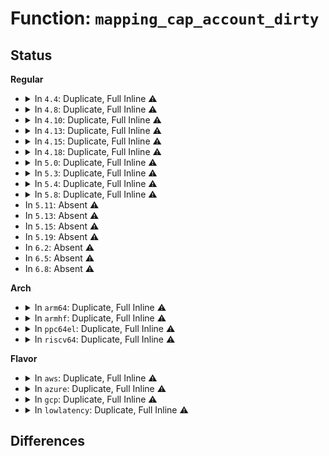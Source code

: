 # Function: <code>mapping_cap_account_dirty</code>

## Status
<b>Regular</b>
<ul>
<li>
<details>
<summary>In <code>4.4</code>: Duplicate, Full Inline ⚠️</summary>

**Collision:** Static Duplication

**Inline:** Full

**Transformation:** False

**Instances:**

```
In mm/filemap.c (ffffffff8118e0c2)
Location: include/linux/backing-dev.h:231
Inline: True
Inline callers:
  - mm/filemap.c:pagecache_get_page
```
```
In mm/page-writeback.c (ffffffff81198cb1)
Location: include/linux/backing-dev.h:231
Inline: True
Inline callers:
  - mm/page-writeback.c:clear_page_dirty_for_io
  - mm/page-writeback.c:account_page_dirtied
  - mm/page-writeback.c:account_page_redirty
  - mm/page-writeback.c:cancel_dirty_page
```
```
In mm/mmap.c (ffffffff811c5cfd)
Location: include/linux/backing-dev.h:231
Inline: True
```
```
In mm/migrate.c (ffffffff811f18eb)
Location: include/linux/backing-dev.h:231
Inline: True
Inline callers:
  - mm/migrate.c:migrate_page_move_mapping
```
```
In mm/memcontrol.c (ffffffff811fd349)
Location: include/linux/backing-dev.h:231
Inline: True
Inline callers:
  - mm/memcontrol.c:mem_cgroup_move_account
```
</details>
</li>
<li>
<details>
<summary>In <code>4.8</code>: Duplicate, Full Inline ⚠️</summary>

**Collision:** Static Duplication

**Inline:** Full

**Transformation:** False

**Instances:**

```
In mm/filemap.c (ffffffff811a11c1)
Location: include/linux/backing-dev.h:232
Inline: True
Inline callers:
  - mm/filemap.c:pagecache_get_page
```
```
In mm/page-writeback.c (ffffffff811af57e)
Location: include/linux/backing-dev.h:232
Inline: True
Inline callers:
  - mm/page-writeback.c:clear_page_dirty_for_io
  - mm/page-writeback.c:cancel_dirty_page
  - mm/page-writeback.c:account_page_redirty
  - mm/page-writeback.c:account_page_dirtied
```
```
In mm/mmap.c (ffffffff811e1b1e)
Location: include/linux/backing-dev.h:232
Inline: True
```
```
In mm/migrate.c (ffffffff81210f41)
Location: include/linux/backing-dev.h:232
Inline: True
Inline callers:
  - mm/migrate.c:migrate_page_move_mapping
```
```
In mm/memcontrol.c (ffffffff81220f09)
Location: include/linux/backing-dev.h:232
Inline: True
Inline callers:
  - mm/memcontrol.c:mem_cgroup_move_account
```
</details>
</li>
<li>
<details>
<summary>In <code>4.10</code>: Duplicate, Full Inline ⚠️</summary>

**Collision:** Static Duplication

**Inline:** Full

**Transformation:** False

**Instances:**

```
In mm/filemap.c (ffffffff811b0dc1)
Location: include/linux/backing-dev.h:232
Inline: True
Inline callers:
  - mm/filemap.c:pagecache_get_page
```
```
In mm/page-writeback.c (ffffffff811bfc3e)
Location: include/linux/backing-dev.h:232
Inline: True
Inline callers:
  - mm/page-writeback.c:clear_page_dirty_for_io
  - mm/page-writeback.c:cancel_dirty_page
  - mm/page-writeback.c:account_page_redirty
  - mm/page-writeback.c:account_page_dirtied
```
```
In mm/mmap.c (ffffffff811f1b0d)
Location: include/linux/backing-dev.h:232
Inline: True
```
```
In mm/migrate.c (ffffffff81223116)
Location: include/linux/backing-dev.h:232
Inline: True
Inline callers:
  - mm/migrate.c:migrate_page_move_mapping
```
```
In mm/memcontrol.c (ffffffff81233659)
Location: include/linux/backing-dev.h:232
Inline: True
Inline callers:
  - mm/memcontrol.c:mem_cgroup_move_account
```
</details>
</li>
<li>
<details>
<summary>In <code>4.13</code>: Duplicate, Full Inline ⚠️</summary>

**Collision:** Static Duplication

**Inline:** Full

**Transformation:** False

**Instances:**

```
In mm/filemap.c (ffffffff811b82b9)
Location: include/linux/backing-dev.h:207
Inline: True
Inline callers:
  - mm/filemap.c:pagecache_get_page
```
```
In mm/page-writeback.c (ffffffff811c7e0e)
Location: include/linux/backing-dev.h:207
Inline: True
Inline callers:
  - mm/page-writeback.c:clear_page_dirty_for_io
  - mm/page-writeback.c:cancel_dirty_page
  - mm/page-writeback.c:account_page_redirty
  - mm/page-writeback.c:account_page_dirtied
```
```
In mm/mmap.c (ffffffff811fc814)
Location: include/linux/backing-dev.h:207
Inline: True
```
```
In mm/migrate.c (ffffffff8122eb39)
Location: include/linux/backing-dev.h:207
Inline: True
Inline callers:
  - mm/migrate.c:migrate_page_move_mapping
```
```
In mm/memcontrol.c (ffffffff8123ef1f)
Location: include/linux/backing-dev.h:207
Inline: True
Inline callers:
  - mm/memcontrol.c:mem_cgroup_move_account
```
</details>
</li>
<li>
<details>
<summary>In <code>4.15</code>: Duplicate, Full Inline ⚠️</summary>

**Collision:** Static Duplication

**Inline:** Full

**Transformation:** False

**Instances:**

```
In mm/filemap.c (ffffffff811cc9a9)
Location: include/linux/backing-dev.h:212
Inline: True
Inline callers:
  - mm/filemap.c:pagecache_get_page
```
```
In mm/page-writeback.c (ffffffff811dcc4e)
Location: include/linux/backing-dev.h:212
Inline: True
Inline callers:
  - mm/page-writeback.c:clear_page_dirty_for_io
  - mm/page-writeback.c:__cancel_dirty_page
  - mm/page-writeback.c:account_page_redirty
  - mm/page-writeback.c:account_page_dirtied
```
```
In mm/mmap.c (ffffffff81214d70)
Location: include/linux/backing-dev.h:212
Inline: True
```
```
In mm/migrate.c (ffffffff8124ac85)
Location: include/linux/backing-dev.h:212
Inline: True
Inline callers:
  - mm/migrate.c:migrate_page_move_mapping
```
```
In mm/memcontrol.c (ffffffff8125eaae)
Location: include/linux/backing-dev.h:212
Inline: True
Inline callers:
  - mm/memcontrol.c:mem_cgroup_move_account
```
</details>
</li>
<li>
<details>
<summary>In <code>4.18</code>: Duplicate, Full Inline ⚠️</summary>

**Collision:** Static Duplication

**Inline:** Full

**Transformation:** False

**Instances:**

```
In mm/filemap.c (ffffffff811edaaf)
Location: include/linux/backing-dev.h:213
Inline: True
Inline callers:
  - mm/filemap.c:pagecache_get_page
```
```
In mm/page-writeback.c (ffffffff811fdce4)
Location: include/linux/backing-dev.h:213
Inline: True
Inline callers:
  - mm/page-writeback.c:clear_page_dirty_for_io
  - mm/page-writeback.c:__cancel_dirty_page
  - mm/page-writeback.c:account_page_redirty
  - mm/page-writeback.c:account_page_dirtied
```
```
In mm/mmap.c (ffffffff81235bed)
Location: include/linux/backing-dev.h:213
Inline: True
Inline callers:
  - mm/mmap.c:vma_wants_writenotify
```
```
In mm/migrate.c (ffffffff8126eabc)
Location: include/linux/backing-dev.h:213
Inline: True
Inline callers:
  - mm/migrate.c:migrate_page_move_mapping
```
```
In mm/memcontrol.c (ffffffff81282d68)
Location: include/linux/backing-dev.h:213
Inline: True
Inline callers:
  - mm/memcontrol.c:mem_cgroup_move_account
```
</details>
</li>
<li>
<details>
<summary>In <code>5.0</code>: Duplicate, Full Inline ⚠️</summary>

**Collision:** Static Duplication

**Inline:** Full

**Transformation:** False

**Instances:**

```
In mm/filemap.c (ffffffff811ff05f)
Location: include/linux/backing-dev.h:213
Inline: True
Inline callers:
  - mm/filemap.c:pagecache_get_page
```
```
In mm/page-writeback.c (ffffffff81210974)
Location: include/linux/backing-dev.h:213
Inline: True
Inline callers:
  - mm/page-writeback.c:clear_page_dirty_for_io
  - mm/page-writeback.c:__cancel_dirty_page
  - mm/page-writeback.c:account_page_redirty
  - mm/page-writeback.c:account_page_dirtied
```
```
In mm/mmap.c (ffffffff812493fa)
Location: include/linux/backing-dev.h:213
Inline: True
Inline callers:
  - mm/mmap.c:vma_wants_writenotify
```
```
In mm/migrate.c (ffffffff81282782)
Location: include/linux/backing-dev.h:213
Inline: True
Inline callers:
  - mm/migrate.c:migrate_page_move_mapping
```
```
In mm/memcontrol.c (ffffffff81296f08)
Location: include/linux/backing-dev.h:213
Inline: True
Inline callers:
  - mm/memcontrol.c:mem_cgroup_move_account
```
</details>
</li>
<li>
<details>
<summary>In <code>5.3</code>: Duplicate, Full Inline ⚠️</summary>

**Collision:** Static Duplication

**Inline:** Full

**Transformation:** False

**Instances:**

```
In mm/filemap.c (ffffffff81216060)
Location: include/linux/backing-dev.h:214
Inline: True
Inline callers:
  - mm/filemap.c:pagecache_get_page
```
```
In mm/page-writeback.c (ffffffff812200b4)
Location: include/linux/backing-dev.h:214
Inline: True
Inline callers:
  - mm/page-writeback.c:clear_page_dirty_for_io
  - mm/page-writeback.c:__cancel_dirty_page
  - mm/page-writeback.c:account_page_redirty
  - mm/page-writeback.c:account_page_dirtied
```
```
In mm/mmap.c (ffffffff8125b70f)
Location: include/linux/backing-dev.h:214
Inline: True
Inline callers:
  - mm/mmap.c:vma_wants_writenotify
```
```
In mm/migrate.c (ffffffff8129e77a)
Location: include/linux/backing-dev.h:214
Inline: True
Inline callers:
  - mm/migrate.c:migrate_page_move_mapping
```
```
In mm/memcontrol.c (ffffffff812b2b8e)
Location: include/linux/backing-dev.h:214
Inline: True
Inline callers:
  - mm/memcontrol.c:mem_cgroup_move_account
```
</details>
</li>
<li>
<details>
<summary>In <code>5.4</code>: Duplicate, Full Inline ⚠️</summary>

**Collision:** Static Duplication

**Inline:** Full

**Transformation:** False

**Instances:**

```
In mm/filemap.c (ffffffff8122396f)
Location: include/linux/backing-dev.h:218
Inline: True
Inline callers:
  - mm/filemap.c:pagecache_get_page
```
```
In mm/page-writeback.c (ffffffff8122db64)
Location: include/linux/backing-dev.h:218
Inline: True
Inline callers:
  - mm/page-writeback.c:clear_page_dirty_for_io
  - mm/page-writeback.c:__cancel_dirty_page
  - mm/page-writeback.c:account_page_redirty
  - mm/page-writeback.c:account_page_dirtied
```
```
In mm/mmap.c (ffffffff81269def)
Location: include/linux/backing-dev.h:218
Inline: True
Inline callers:
  - mm/mmap.c:vma_wants_writenotify
```
```
In mm/migrate.c (ffffffff812ae019)
Location: include/linux/backing-dev.h:218
Inline: True
Inline callers:
  - mm/migrate.c:migrate_page_move_mapping
```
```
In mm/memcontrol.c (ffffffff812c4646)
Location: include/linux/backing-dev.h:218
Inline: True
Inline callers:
  - mm/memcontrol.c:mem_cgroup_move_account
```
</details>
</li>
<li>
<details>
<summary>In <code>5.8</code>: Duplicate, Full Inline ⚠️</summary>

**Collision:** Static Duplication

**Inline:** Full

**Transformation:** False

**Instances:**

```
In mm/filemap.c (ffffffff81251ebd)
Location: include/linux/backing-dev.h:214
Inline: True
Inline callers:
  - mm/filemap.c:pagecache_get_page
```
```
In mm/page-writeback.c (ffffffff81259609)
Location: include/linux/backing-dev.h:214
Inline: True
Inline callers:
  - mm/page-writeback.c:clear_page_dirty_for_io
  - mm/page-writeback.c:__cancel_dirty_page
  - mm/page-writeback.c:account_page_redirty
  - mm/page-writeback.c:account_page_dirtied
```
```
In mm/mmap.c (ffffffff8129a61f)
Location: include/linux/backing-dev.h:214
Inline: True
Inline callers:
  - mm/mmap.c:vma_wants_writenotify
```
```
In mm/migrate.c (ffffffff812e4b62)
Location: include/linux/backing-dev.h:214
Inline: True
Inline callers:
  - mm/migrate.c:migrate_page_move_mapping
```
```
In mm/memcontrol.c (ffffffff812fa537)
Location: include/linux/backing-dev.h:214
Inline: True
Inline callers:
  - mm/memcontrol.c:mem_cgroup_move_account
```
</details>
</li>
<li>
In <code>5.11</code>: Absent ⚠️
</li>
<li>
In <code>5.13</code>: Absent ⚠️
</li>
<li>
In <code>5.15</code>: Absent ⚠️
</li>
<li>
In <code>5.19</code>: Absent ⚠️
</li>
<li>
In <code>6.2</code>: Absent ⚠️
</li>
<li>
In <code>6.5</code>: Absent ⚠️
</li>
<li>
In <code>6.8</code>: Absent ⚠️
</li>
</ul>
<b>Arch</b>
<ul>
<li>
<details>
<summary>In <code>arm64</code>: Duplicate, Full Inline ⚠️</summary>

**Collision:** Static Duplication

**Inline:** Full

**Transformation:** False

**Instances:**

```
In mm/filemap.c (ffff8000102b1428)
Location: include/linux/backing-dev.h:218
Inline: True
Inline callers:
  - mm/filemap.c:pagecache_get_page
```
```
In mm/page-writeback.c (ffff8000102bca00)
Location: include/linux/backing-dev.h:218
Inline: True
Inline callers:
  - mm/page-writeback.c:clear_page_dirty_for_io
  - mm/page-writeback.c:__cancel_dirty_page
  - mm/page-writeback.c:account_page_redirty
  - mm/page-writeback.c:account_page_dirtied
```
```
In mm/mmap.c (ffff800010301184)
Location: include/linux/backing-dev.h:218
Inline: True
```
```
In mm/migrate.c (ffff80001034ff90)
Location: include/linux/backing-dev.h:218
Inline: True
Inline callers:
  - mm/migrate.c:migrate_page_move_mapping
```
```
In mm/memcontrol.c (ffff8000103672b4)
Location: include/linux/backing-dev.h:218
Inline: True
Inline callers:
  - mm/memcontrol.c:mem_cgroup_move_account
```
</details>
</li>
<li>
<details>
<summary>In <code>armhf</code>: Duplicate, Full Inline ⚠️</summary>

**Collision:** Static Duplication

**Inline:** Full

**Transformation:** False

**Instances:**

```
In mm/filemap.c (c04ddd08)
Location: include/linux/backing-dev.h:218
Inline: True
Inline callers:
  - mm/filemap.c:pagecache_get_page
```
```
In mm/page-writeback.c (c04e8f64)
Location: include/linux/backing-dev.h:218
Inline: True
Inline callers:
  - mm/page-writeback.c:clear_page_dirty_for_io
  - mm/page-writeback.c:__cancel_dirty_page
  - mm/page-writeback.c:__cancel_dirty_page
  - mm/page-writeback.c:account_page_redirty
  - mm/page-writeback.c:account_page_dirtied
```
```
In mm/mmap.c (c051fcbc)
Location: include/linux/backing-dev.h:218
Inline: True
```
```
In mm/migrate.c (c05511a0)
Location: include/linux/backing-dev.h:218
Inline: True
Inline callers:
  - mm/migrate.c:migrate_page_move_mapping
```
```
In mm/memcontrol.c (c05589c4)
Location: include/linux/backing-dev.h:218
Inline: True
```
</details>
</li>
<li>
<details>
<summary>In <code>ppc64el</code>: Duplicate, Full Inline ⚠️</summary>

**Collision:** Static Duplication

**Inline:** Full

**Transformation:** False

**Instances:**

```
In mm/filemap.c (c000000000366a50)
Location: include/linux/backing-dev.h:218
Inline: True
Inline callers:
  - mm/filemap.c:pagecache_get_page
```
```
In mm/page-writeback.c (c000000000375438)
Location: include/linux/backing-dev.h:218
Inline: True
Inline callers:
  - mm/page-writeback.c:clear_page_dirty_for_io
  - mm/page-writeback.c:__cancel_dirty_page
  - mm/page-writeback.c:__cancel_dirty_page
  - mm/page-writeback.c:account_page_redirty
  - mm/page-writeback.c:account_page_dirtied
```
```
In mm/mmap.c (c0000000003cd55c)
Location: include/linux/backing-dev.h:218
Inline: True
```
```
In mm/migrate.c (c000000000433520)
Location: include/linux/backing-dev.h:218
Inline: True
Inline callers:
  - mm/migrate.c:migrate_page_move_mapping
```
```
In mm/memcontrol.c (c00000000045470c)
Location: include/linux/backing-dev.h:218
Inline: True
Inline callers:
  - mm/memcontrol.c:mem_cgroup_move_account
```
</details>
</li>
<li>
<details>
<summary>In <code>riscv64</code>: Duplicate, Full Inline ⚠️</summary>

**Collision:** Static Duplication

**Inline:** Full

**Transformation:** False

**Instances:**

```
In mm/filemap.c (ffffffe0001d6a8c)
Location: include/linux/backing-dev.h:218
Inline: True
Inline callers:
  - mm/filemap.c:pagecache_get_page
```
```
In mm/page-writeback.c (ffffffe0001df99c)
Location: include/linux/backing-dev.h:218
Inline: True
Inline callers:
  - mm/page-writeback.c:clear_page_dirty_for_io
  - mm/page-writeback.c:__cancel_dirty_page
  - mm/page-writeback.c:__cancel_dirty_page
  - mm/page-writeback.c:account_page_redirty
  - mm/page-writeback.c:account_page_dirtied
```
```
In mm/mmap.c (ffffffe00020e676)
Location: include/linux/backing-dev.h:218
Inline: True
```
```
In mm/migrate.c (ffffffe00023ec7e)
Location: include/linux/backing-dev.h:218
Inline: True
Inline callers:
  - mm/migrate.c:migrate_page_move_mapping
```
```
In mm/memcontrol.c (ffffffe000245444)
Location: include/linux/backing-dev.h:218
Inline: True
```
</details>
</li>
</ul>
<b>Flavor</b>
<ul>
<li>
<details>
<summary>In <code>aws</code>: Duplicate, Full Inline ⚠️</summary>

**Collision:** Static Duplication

**Inline:** Full

**Transformation:** False

**Instances:**

```
In mm/filemap.c (ffffffff8121bfbf)
Location: include/linux/backing-dev.h:218
Inline: True
Inline callers:
  - mm/filemap.c:pagecache_get_page
```
```
In mm/page-writeback.c (ffffffff812261b4)
Location: include/linux/backing-dev.h:218
Inline: True
Inline callers:
  - mm/page-writeback.c:clear_page_dirty_for_io
  - mm/page-writeback.c:__cancel_dirty_page
  - mm/page-writeback.c:account_page_redirty
  - mm/page-writeback.c:account_page_dirtied
```
```
In mm/mmap.c (ffffffff8126243f)
Location: include/linux/backing-dev.h:218
Inline: True
Inline callers:
  - mm/mmap.c:vma_wants_writenotify
```
```
In mm/migrate.c (ffffffff812a65f9)
Location: include/linux/backing-dev.h:218
Inline: True
Inline callers:
  - mm/migrate.c:migrate_page_move_mapping
```
```
In mm/memcontrol.c (ffffffff812bcc26)
Location: include/linux/backing-dev.h:218
Inline: True
Inline callers:
  - mm/memcontrol.c:mem_cgroup_move_account
```
</details>
</li>
<li>
<details>
<summary>In <code>azure</code>: Duplicate, Full Inline ⚠️</summary>

**Collision:** Static Duplication

**Inline:** Full

**Transformation:** False

**Instances:**

```
In mm/filemap.c (ffffffff8120f1af)
Location: include/linux/backing-dev.h:218
Inline: True
Inline callers:
  - mm/filemap.c:pagecache_get_page
```
```
In mm/page-writeback.c (ffffffff81219344)
Location: include/linux/backing-dev.h:218
Inline: True
Inline callers:
  - mm/page-writeback.c:clear_page_dirty_for_io
  - mm/page-writeback.c:__cancel_dirty_page
  - mm/page-writeback.c:account_page_redirty
  - mm/page-writeback.c:account_page_dirtied
```
```
In mm/mmap.c (ffffffff8125485f)
Location: include/linux/backing-dev.h:218
Inline: True
Inline callers:
  - mm/mmap.c:vma_wants_writenotify
```
```
In mm/migrate.c (ffffffff812980a3)
Location: include/linux/backing-dev.h:218
Inline: True
Inline callers:
  - mm/migrate.c:migrate_page_move_mapping
```
```
In mm/memcontrol.c (ffffffff812add7a)
Location: include/linux/backing-dev.h:218
Inline: True
Inline callers:
  - mm/memcontrol.c:mem_cgroup_move_account
```
</details>
</li>
<li>
<details>
<summary>In <code>gcp</code>: Duplicate, Full Inline ⚠️</summary>

**Collision:** Static Duplication

**Inline:** Full

**Transformation:** False

**Instances:**

```
In mm/filemap.c (ffffffff81219d5f)
Location: include/linux/backing-dev.h:218
Inline: True
Inline callers:
  - mm/filemap.c:pagecache_get_page
```
```
In mm/page-writeback.c (ffffffff81223f54)
Location: include/linux/backing-dev.h:218
Inline: True
Inline callers:
  - mm/page-writeback.c:clear_page_dirty_for_io
  - mm/page-writeback.c:__cancel_dirty_page
  - mm/page-writeback.c:account_page_redirty
  - mm/page-writeback.c:account_page_dirtied
```
```
In mm/mmap.c (ffffffff812601df)
Location: include/linux/backing-dev.h:218
Inline: True
Inline callers:
  - mm/mmap.c:vma_wants_writenotify
```
```
In mm/migrate.c (ffffffff812a4409)
Location: include/linux/backing-dev.h:218
Inline: True
Inline callers:
  - mm/migrate.c:migrate_page_move_mapping
```
```
In mm/memcontrol.c (ffffffff812baa36)
Location: include/linux/backing-dev.h:218
Inline: True
Inline callers:
  - mm/memcontrol.c:mem_cgroup_move_account
```
</details>
</li>
<li>
<details>
<summary>In <code>lowlatency</code>: Duplicate, Full Inline ⚠️</summary>

**Collision:** Static Duplication

**Inline:** Full

**Transformation:** False

**Instances:**

```
In mm/filemap.c (ffffffff81228e5f)
Location: include/linux/backing-dev.h:218
Inline: True
Inline callers:
  - mm/filemap.c:pagecache_get_page
```
```
In mm/page-writeback.c (ffffffff81233214)
Location: include/linux/backing-dev.h:218
Inline: True
Inline callers:
  - mm/page-writeback.c:clear_page_dirty_for_io
  - mm/page-writeback.c:__cancel_dirty_page
  - mm/page-writeback.c:account_page_redirty
  - mm/page-writeback.c:account_page_dirtied
```
```
In mm/mmap.c (ffffffff8126fbaf)
Location: include/linux/backing-dev.h:218
Inline: True
Inline callers:
  - mm/mmap.c:vma_wants_writenotify
```
```
In mm/migrate.c (ffffffff812b3b77)
Location: include/linux/backing-dev.h:218
Inline: True
Inline callers:
  - mm/migrate.c:migrate_page_move_mapping
```
```
In mm/memcontrol.c (ffffffff812cb176)
Location: include/linux/backing-dev.h:218
Inline: True
Inline callers:
  - mm/memcontrol.c:mem_cgroup_move_account
```
</details>
</li>
</ul>

## Differences
